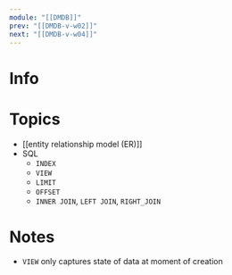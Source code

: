 ```yaml
---
module: "[[DMDB]]"
prev: "[[DMDB-v-w02]]"
next: "[[DMDB-v-w04]]"
---
```



# Info


# Topics
- [[entity relationship model (ER)]]
- SQL
	- `INDEX`
	- `VIEW`
	- `LIMIT`
	- `OFFSET`
	- `INNER JOIN`, `LEFT JOIN`, `RIGHT_JOIN`


# Notes
- `VIEW` only captures state of data at moment of creation

